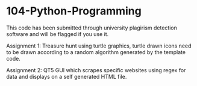 # 104-Python-Programming

This code has been submitted through university plagirism detection software and will be flagged if you use it.

Assignment 1: Treasure hunt using turtle graphics, turtle drawn icons need to be drawn according to a random algorithm generated by the template code.

Assignment 2: QT5 GUI which scrapes specific websites using regex for data and displays on a self generated HTML file.
